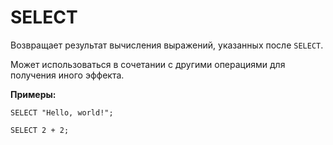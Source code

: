 # SELECT

Возвращает результат вычисления выражений, указанных после `SELECT`.

Может использоваться в сочетании с другими операциями для получения иного эффекта.

**Примеры:**

``` yql
SELECT "Hello, world!";
```

``` yql
SELECT 2 + 2;
```
